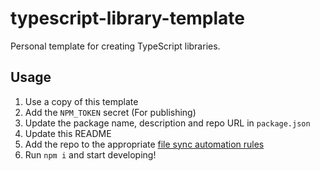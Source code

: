 # typescript-library-template

Personal template for creating TypeScript libraries.

## Usage

1. Use a copy of this template
2. Add the `NPM_TOKEN` secret (For publishing)
3. Update the package name, description and repo URL in `package.json`
4. Update this README
5. Add the repo to the appropriate [file sync automation rules](https://github.com/domdomegg/domdomegg/blob/master/.github/workflows/repo-file-sync.yaml)
6. Run `npm i` and start developing!
